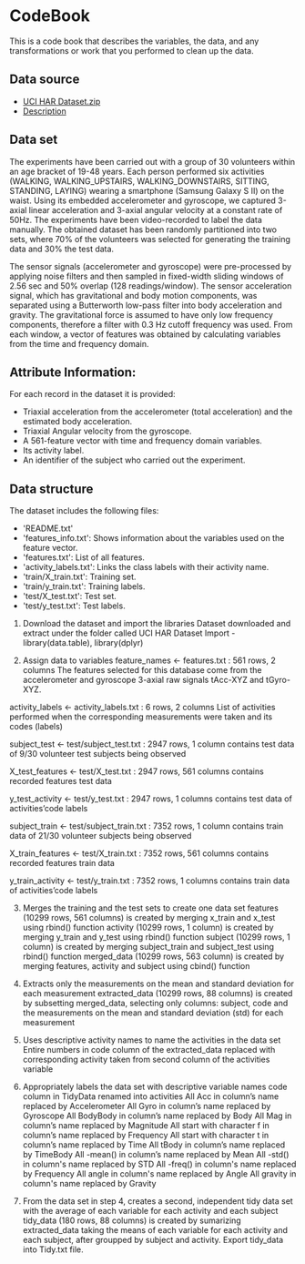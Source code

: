 # CodeBook

This is a code book that describes the variables, the data, and any transformations or work that you performed to clean up the data.

## Data source

* [UCI HAR Dataset.zip](https://d396qusza40orc.cloudfront.net/getdata%2Fprojectfiles%2FUCI%20HAR%20Dataset.zip)
* [Description](http://archive.ics.uci.edu/ml/datasets/Human+Activity+Recognition+Using+Smartphones)

## Data set

The experiments have been carried out with a group of 30 volunteers within an age bracket of 19-48 years. Each person performed six activities (WALKING, WALKING_UPSTAIRS, WALKING_DOWNSTAIRS, SITTING, STANDING, LAYING) wearing a smartphone (Samsung Galaxy S II) on the waist. Using its embedded accelerometer and gyroscope, we captured 3-axial linear acceleration and 3-axial angular velocity at a constant rate of 50Hz. The experiments have been video-recorded to label the data manually. The obtained dataset has been randomly partitioned into two sets, where 70% of the volunteers was selected for generating the training data and 30% the test data.

The sensor signals (accelerometer and gyroscope) were pre-processed by applying noise filters and then sampled in fixed-width sliding windows of 2.56 sec and 50% overlap (128 readings/window). The sensor acceleration signal, which has gravitational and body motion components, was separated using a Butterworth low-pass filter into body acceleration and gravity. The gravitational force is assumed to have only low frequency components, therefore a filter with 0.3 Hz cutoff frequency was used. From each window, a vector of features was obtained by calculating variables from the time and frequency domain.

## Attribute Information:

For each record in the dataset it is provided:
- Triaxial acceleration from the accelerometer (total acceleration) and the estimated body acceleration.
- Triaxial Angular velocity from the gyroscope.
- A 561-feature vector with time and frequency domain variables.
- Its activity label.
- An identifier of the subject who carried out the experiment.

## Data structure

The dataset includes the following files:
- 'README.txt'
- 'features_info.txt': Shows information about the variables used on the feature vector.
- 'features.txt': List of all features.
- 'activity_labels.txt': Links the class labels with their activity name.
- 'train/X_train.txt': Training set.
- 'train/y_train.txt': Training labels.
- 'test/X_test.txt': Test set.
- 'test/y_test.txt': Test labels.

1. Download the dataset and import the libraries
Dataset downloaded and extract under the folder called UCI HAR Dataset
Import - library(data.table), library(dplyr)

2. Assign data to variables
feature_names <- features.txt : 561 rows, 2 columns
The features selected for this database come from the accelerometer and gyroscope 3-axial raw signals tAcc-XYZ and tGyro-XYZ.

activity_labels <- activity_labels.txt : 6 rows, 2 columns
List of activities performed when the corresponding measurements were taken and its codes (labels)

subject_test <- test/subject_test.txt : 2947 rows, 1 column
contains test data of 9/30 volunteer test subjects being observed

X_test_features <- test/X_test.txt : 2947 rows, 561 columns
contains recorded features test data

y_test_activity <- test/y_test.txt : 2947 rows, 1 columns
contains test data of activities’code labels

subject_train <- test/subject_train.txt : 7352 rows, 1 column
contains train data of 21/30 volunteer subjects being observed

X_train_features <- test/X_train.txt : 7352 rows, 561 columns
contains recorded features train data

y_train_activity <- test/y_train.txt : 7352 rows, 1 columns
contains train data of activities’code labels

3. Merges the training and the test sets to create one data set
features (10299 rows, 561 columns) is created by merging x_train and x_test using rbind() function
activity (10299 rows, 1 column) is created by merging y_train and y_test using rbind() function
subject (10299 rows, 1 column) is created by merging subject_train and subject_test using rbind() function
merged_data (10299 rows, 563 column) is created by merging features, activity and subject using cbind() function

4. Extracts only the measurements on the mean and standard deviation for each measurement
extracted_data (10299 rows, 88 columns) is created by subsetting merged_data, selecting only columns: subject, code and the measurements on the mean and standard deviation (std) for each measurement

5. Uses descriptive activity names to name the activities in the data set
Entire numbers in code column of the extracted_data replaced with corresponding activity taken from second column of the activities variable

6. Appropriately labels the data set with descriptive variable names
code column in TidyData renamed into activities
All Acc in column’s name replaced by Accelerometer
All Gyro in column’s name replaced by Gyroscope
All BodyBody in column’s name replaced by Body
All Mag in column’s name replaced by Magnitude
All start with character f in column’s name replaced by Frequency
All start with character t in column’s name replaced by Time
All tBody in column’s name replaced by TimeBody
All -mean() in column’s name replaced by Mean
All -std() in column's name replaced by STD
All -freq() in column's name replaced by Frequency
All angle in column's name replaced by Angle
All gravity in column's name replaced by Gravity

7. From the data set in step 4, creates a second, independent tidy data set with the average of each variable for each activity and each subject
tidy_data (180 rows, 88 columns) is created by sumarizing extracted_data taking the means of each variable for each activity and each subject, after groupped by subject and activity.
Export tidy_data into Tidy.txt file.
